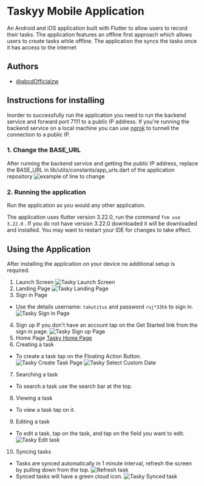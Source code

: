
# Taskyy Mobile Application

An Android and iOS application built with Flutter to allow users to record their tasks. The application features an offline first approach which allows users to create tasks while offline. The application the syncs the tasks once it has access to the internet


## Authors

- [@abcdOfficialzw](https://github.com/abcdOfficialzw)


## Instructions for installing

Inorder to successfully run the application you need to run the backend service and forward port 7111 to a public IP address. If you're running the backend service on a local machine you can use [ngrok](https://ngrok.com) to tunnell the connection to a public IP.

### 1. Change the BASE_URL
After running the backend service and getting the public IP address, replace the BASE_URL in lib/utils/constants/app_urls.dart of the application repository
![example of line to change](https://github.com/abcdOfficialzw/tasky_mobile_app/blob/main/assets/readme%20examples/Screenshot%202025-01-07%20at%2010.00.09.png?raw=true)

### 2. Running the application
Run the application as you would any other application.

The application uses flutter version 3.22.0, run the command ```fvm use 3.22.0``` . If you do not have version 3.22.0 downloaded it will be downloaded and installed. You may want to restart your IDE for changes to take effect.
## Using the Application

After installing the application on your device no additional setup is required.

1. Launch Screen
   ![Tasky Launch Screen](https://github.com/abcdOfficialzw/tasky_mobile_app/blob/main/assets/readme%20examples/launchpage.PNG?raw=true)
2. Landing Page
   ![Tasky Landing Page](https://github.com/abcdOfficialzw/tasky_mobile_app/blob/main/assets/readme%20examples/landing_page.PNG?raw=true)
3. Sign in Page
- Use the details username: ```takutitus``` and password ```ruj*33hk``` to sign in.
  ![Tasky Sign in Page](https://github.com/abcdOfficialzw/tasky_mobile_app/blob/main/assets/readme%20examples/signin_page.PNG?raw=true)
4. Sign up
   If you don't have an account tap on the Get Started link from the sign in page.
   ![Tasky Sign up Page](https://github.com/abcdOfficialzw/tasky_mobile_app/blob/main/assets/readme%20examples/signup_page.PNG?raw=true)
5. Home Page
   [Tasky Home Page](https://github.com/abcdOfficialzw/tasky_mobile_app/blob/main/assets/readme%20examples/home_page.PNG?raw=true)
6. Creating a task
- To create a task tap on the Floating Action Button.
  ![Tasky Create Task Page](https://github.com/abcdOfficialzw/tasky_mobile_app/blob/main/assets/readme%20examples/create_task_page.PNG?raw=true)
  ![Tasky Select Custom Date](https://github.com/abcdOfficialzw/tasky_mobile_app/blob/main/assets/readme%20examples/create_task_select_date.PNG?raw=true)
7. Searching a task
- To search a task use the search bar at the top.
8. Viewing a task
- To view a task tap on it.

9. Editing a task
- To edit a task, tap on the task, and tap on the field you want to edit.
  ![Tasky Edit task](https://github.com/abcdOfficialzw/tasky_mobile_app/blob/main/assets/readme%20examples/edit_task.PNG?raw=true)
10. Syncing tasks
- Tasks are synced automatically in 1 minute interval, refresh the screen by pulling down from the top.
  ![Refresh task](https://github.com/abcdOfficialzw/tasky_mobile_app/blob/main/assets/readme%20examples/refresh_task.PNG?raw=true)
- Synced tasks will have a green cloud icon.
  ![Tasky Synced task](https://github.com/abcdOfficialzw/tasky_mobile_app/blob/main/assets/readme%20examples/task_synced.PNG?raw=true)
